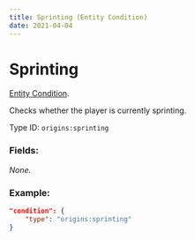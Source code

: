 ```yaml
---
title: Sprinting (Entity Condition)
date: 2021-04-04
---
```

# Sprinting

[Entity Condition](../entity_conditions.md).

Checks whether the player is currently sprinting.

Type ID: `origins:sprinting`

### Fields:

_None._

### Example:
```json
"condition": {
    "type": "origins:sprinting"
}
```